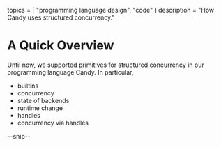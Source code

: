 topics = [ "programming language design", "code" ]
description = "How Candy uses structured concurrency."

# A Quick Overview 

Until now, we supported primitives for structured concurrency in our programming language Candy.
In particular, 

- builtins
- concurrency
- state of backends
- runtime change
- handles
- concurrency via handles

--snip--


